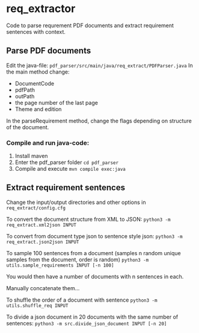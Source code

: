 # req_extractor
Code to parse requrement PDF documents and extract requirement sentences with context.

## Parse PDF documents
Edit the java-file:
``pdf_parser/src/main/java/req_extract/PDFParser.java``
In the main method change:
* DocumentCode
* pdfPath
* outPath
* the page number of the last page
* Theme and edition

In the parseRequirement method, change the flags depending on structure of the document.

### Compile and run java-code:
1. Install maven
2. Enter the pdf_parser folder ``cd pdf_parser``
3. Compile and execute ``mvn compile exec:java``





## Extract requirement sentences

Change the input/output directories and other options in ``req_extract/config.cfg``

To convert the document structure from XML to JSON:
``python3 -m req_extract.xml2json INPUT``

To convert from document type json to sentence style json:
``python3 -m req_extract.json2json INPUT``

To sample 100 sentences from a document
(samples n random unique samples from the document, order is random)
``python3 -m utils.sample_requirements INPUT [-n 100]``

You would then have a number of documents with n sentences in each.

Manually concatenate them...

To shuffle the order of a document with sentence
``python3 -m utils.shuffle_req INPUT``

To divide a json document in 20 documents with the same number of sentences:
``python3 -m src.divide_json_document INPUT [-n 20]``
